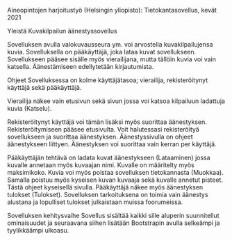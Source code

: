 Aineopintojen harjoitustyö (Helsingin yliopisto):
Tietokantasovellus, kevät 2021

Yleistä
Kuvakilpailun äänestyssovellus

Sovelluksen avulla valokuvausseura ym. voi arvostella kuvakilpailujensa kuvia. Sovelluksella on pääkäyttäjä, joka lataa kuvat sovellukseen. Sovellukseen pääsee sisälle myös vierailijana, mutta tällöin kuvia voi vain katsella. Äänestämiseen edellytetään kirjautumista.

Ohjeet
Sovelluksessa on kolme käyttäjätasoa; vierailija, rekisteröitynyt käyttäjä sekä pääkäyttäjä.

Vierailija näkee vain etusivun sekä sivun jossa voi katsoa kilpailuun ladattuja kuvia (Katselu).

Rekisteröitynyt käyttäjä voi tämän lisäksi myös suorittaa äänestyksen. Rekisteröitymiseen pääsee etusivulta. Voit halutessasi
rekisteröityä sovellukseen ja suorittaa äänestyksen. Äänestyssivulla on ohjeet äänestykseen liittyen. Äänestyksen voi
suorittaa vain kerran per käyttäjä.

Pääkäyttäjän tehtävä on ladata kuvat äänestykseen (Lataaminen) jossa kuvalle annetaan myös kuvaajan nimi. Kuvalle on 
määritelty myös maksimikoko. Kuvia voi myös poistaa sovelluksen tietokannasta (Muokkaa). Samalla poistuu myös kyseisen
kuvan kuvaaja sekä kuvalle annetut pisteet. Tästä ohjeet kyseisellä sivulla. Pääkäyttäjä näkee myös äänestyksen
tulokset (Tulokset). Sovelluksen tarkoituksena on toimia vain äänestys alustana ja lopulliset tulokset julkaistaan 
muissa foorumeissa.

Sovelluksen kehitysvaihe
Sovellus sisältää kaikki sille aluperin suunnitellut ominaisuudet ja seuraavana siihen lisätään Bootstrapin
avulla selkeämpi ja tyylikkäämpi ulkoasu.

